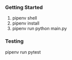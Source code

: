 ### Getting Started
1. pipenv shell
2. pipenv install
3. pipenv run python main.py

### Testing
pipenv run pytest